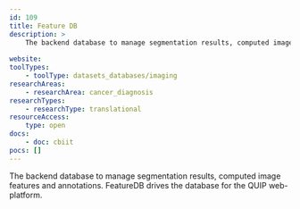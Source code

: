 ```yaml
---
id: 109
title: Feature DB
description: >
    The backend database to manage segmentation results, computed image features and annotations. FeatureDB drives the database for the QUIP web-platform.
    
website: 
toolTypes:
    - toolType: datasets_databases/imaging
researchAreas:
    - researchArea: cancer_diagnosis
researchTypes:
    - researchType: translational
resourceAccess:
    type: open
docs:
    - doc: cbiit
pocs: []        
---
```

The backend database to manage segmentation results, computed image features and annotations. FeatureDB drives the database for the QUIP web-platform.
